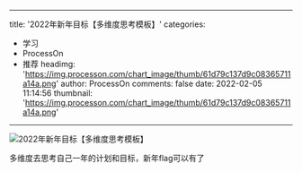 
---
title: '2022年新年目标【多维度思考模板】'
categories: 
 - 学习
 - ProcessOn
 - 推荐
headimg: 'https://img.processon.com/chart_image/thumb/61d79c137d9c08365711a14a.png'
author: ProcessOn
comments: false
date: 2022-02-05 11:14:56
thumbnail: 'https://img.processon.com/chart_image/thumb/61d79c137d9c08365711a14a.png'
---

<div>   
<img class="thumb" alt="2022年新年目标【多维度思考模板】" src="https://img.processon.com/chart_image/thumb/61d79c137d9c08365711a14a.png" referrerpolicy="no-referrer">
<p>多维度去思考自己一年的计划和目标，新年flag可以有了</p>  
</div>
            